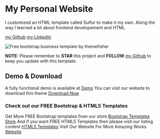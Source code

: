 # My Personal Website

I customized an HTML template called Sulfur to make it my own. Along the way I learned a lot about frontend developement and HTML. 

[my Github](https://github.com/alicezhang09)
[my LinkedIn](https://linkedin.com)


<img src="https://cloud.githubusercontent.com/assets/10640964/24956690/a0bc5d7e-1faa-11e7-814c-a29a9b6aa8e8.jpg" alt="Free bootstrap business template by themefisher">

**NOTE:** Please remember to **STAR** this project and **FOLLOW** [my Github](https://github.com/themefisher) to keep you update with this template.

## Demo & Download 

A fully functional demo is available at <a href="http://demo.themefisher.com/demos/?theme=sulfur">Demo</a>
You can visit our website to download this theme <a href="https://themefisher.com/products/sulfur-free-simple-html-template/">Download Now</a>



### Check out our FREE Bootstrap & HTML5 Templates
Get More FREE Bootstrap templates from our store <a href="https://themefisher.com/free-bootstrap-templates">Bootstrap Templates Store</a>
And if you want FREE HTML5 Templates then please visit our listing content <a href="https://themefisher.com/best-free-html5-templates-2016/">HTML5 Templates</a>
Visit Our Website For More Amazing Works
<a href="https://themefisher.com">Website</a>
